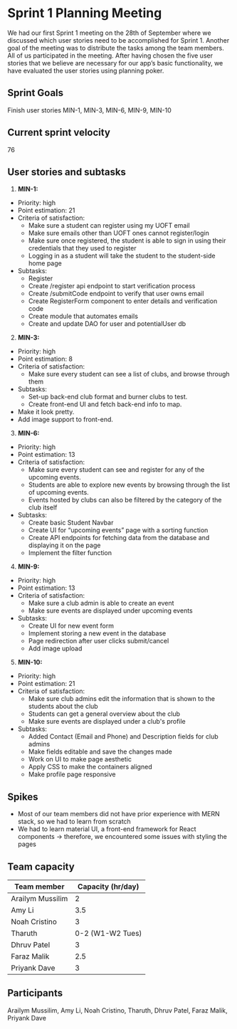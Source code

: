 # Sprint 1 Planning Meeting
We had our first Sprint 1 meeting on the 28th of September where we discussed which user stories need to be accomplished for Sprint 1. Another goal of the meeting was to distribute the tasks among the team members. All of us participated in the meeting. After having chosen the five user stories that we believe are necessary for our app’s basic functionality, we have evaluated the user stories using planning poker. 

## Sprint Goals
Finish user stories MIN-1, MIN-3, MIN-6, MIN-9, MIN-10

## Current sprint velocity
76

## User stories and subtasks
1. **MIN-1:** 
- Priority: high
- Point estimation: 21
- Criteria of satisfaction: 
    - Make sure a student can register using my UOFT email
    - Make sure emails other than UOFT ones cannot register/login
    - Make sure once registered, the student is able to sign in using their credentials that they used to register
    - Logging in as a student will take the student to the student-side home page
- Subtasks: 
    - Register
    - Create /register api endpoint to start verification process
    - Create /submitCode endpoint to verify that user owns email
    - Create RegisterForm component to enter details and verification code
    - Create module that automates emails
    - Create and update DAO for user and potentialUser db

2. **MIN-3:**
- Priority: high
- Point estimation: 8
- Criteria of satisfaction: 
    - Make sure every student can see a list of clubs, and browse through them
- Subtasks:  
    - Set-up back-end club format and burner clubs to test.
    - Create front-end UI and fetch back-end info to map.
- Make it look pretty.
- Add image support to front-end.

3. **MIN-6:** 
- Priority: high
- Point estimation: 13
- Criteria of satisfaction: 
    - Make sure every student can see and register for any of the upcoming events.
    - Students are able to explore new events by browsing through the list of upcoming events.
    - Events hosted by clubs can also be filtered by the category of the club itself
- Subtasks: 
    - Create basic Student Navbar
    - Create UI for “upcoming events” page with a sorting function
    - Create API endpoints for fetching data from the database and displaying it on the page
    - Implement the filter function

4. **MIN-9:**
- Priority: high
- Point estimation: 13
- Criteria of satisfaction: 
    - Make sure a club admin is able to create an event
    - Make sure events are displayed under upcoming events
- Subtasks: 
    - Create UI for new event form
    - Implement storing a new event in the database
    - Page redirection after user clicks submit/cancel
    - Add image upload

5. **MIN-10:**
- Priority: high
- Point estimation: 21
- Criteria of satisfaction: 
    - Make sure club admins edit the information that is shown to the students about the club
    - Students can get a general overview about the club
    - Make sure events are displayed under a club's profile
- Subtasks:  
    - Added Contact (Email and Phone) and Description fields for club admins
    - Make fields editable and save the changes made
    - Work on UI to make page aesthetic
    - Apply CSS to make the containers aligned
    - Make profile page responsive

## Spikes 
- Most of our team members did not have prior experience with MERN stack, so we had to learn from scratch
- We had to learn material UI, a front-end framework for React components -> therefore, we encountered some issues with styling the pages 

## Team capacity
Team member | Capacity (hr/day)
--------| -----------
Arailym Mussilim | 2
Amy Li | 3.5
Noah Cristino | 3
Tharuth | 0-2 (W1-W2 Tues) || 8-12+ (W2 Wed-Fri)
Dhruv Patel | 3
Faraz Malik | 2.5
Priyank Dave | 3

## Participants
Arailym Mussilim, Amy Li, Noah Cristino, Tharuth, Dhruv Patel, Faraz Malik, Priyank Dave






